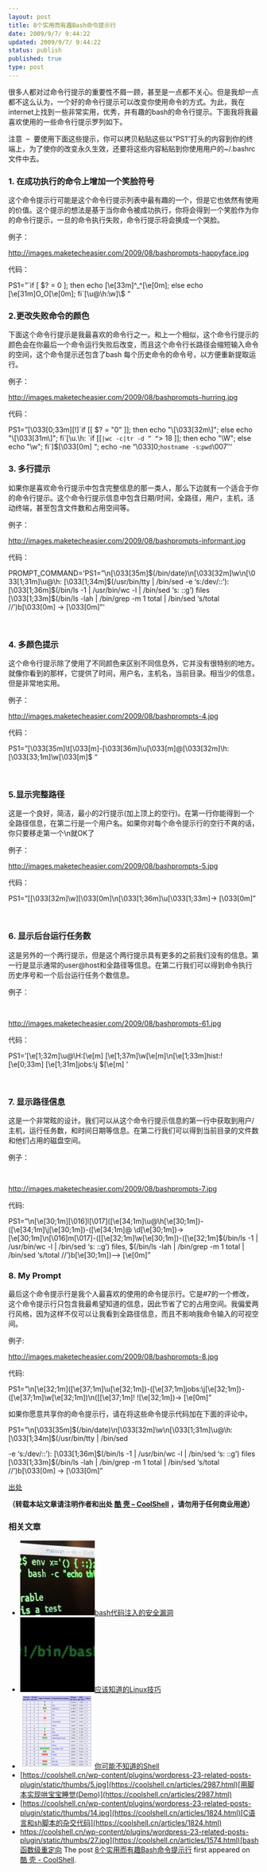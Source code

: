 ```yaml
---
layout: post
title: 8个实用而有趣Bash命令提示行
date: 2009/9/7/ 9:44:22
updated: 2009/9/7/ 9:44:22
status: publish
published: true
type: post
---
```



很多人都对过命令行提示的重要性不屑一顾，甚至是一点都不关心。但是我却一点都不这么认为，一个好的命令行提示可以改变你使用命令的方式。为此，我在internet上找到一些非常实用，优秀，并有趣的bash的命令行提示。下面我将我最喜欢使用的一些命令行提示罗列如下。


注意  –  要使用下面这些提示，你可以拷贝粘贴这些以”PS1″打头的内容到你的终端上，为了使你的改变永久生效，还要将这些内容粘贴到你使用用户的~/.bashrc文件中去。



### 1. 在成功执行的命令上增加一个笑脸符号


这个命令提示行可能是这个命令行提示列表中最有趣的一个，但是它也依然有使用的价值。这个提示的想法是基于当你命令被成功执行，你将会得到一个笑脸作为你的命令行提示，一旦的命令执行失败，命令行提示将会换成一个哭脸。


例子：


http://images.maketecheasier.com/2009/08/bashprompts-happyface.jpg


代码：


PS1=”\`if [ \$? = 0 ]; then echo \[\e[33m\]^_^\[\e[0m\]; else echo \[\e[31m\]O_O\[\e[0m\]; fi\`[\u@\h:\w]\\$ “


### **2.更改失败命令的颜色**


下面这个命令行提示是我最喜欢的命令行之一。和上一个相似，这个命令行提示的颜色会在你最后一个命令运行失败后改变，而且这个命令行长路径会缩短输入命令的空间，这个命令提示还包含了bash 每个历史命令的命令号，以方便重新提取运行。


例子：


http://images.maketecheasier.com/2009/08/bashprompts-hurring.jpg


代码：


PS1=”\[\033[0;33m\][\!]\`if [[ \$? = "0" ]]; then echo "\\[\\033[32m\\]"; else echo "\\[\\033[31m\\]"; fi\`[\u.\h: \`if [[` |wc -c|tr -d ” “ `> 18 ]]; then echo "\\W"; else echo "\\w"; fi\`]\$\[\033[0m\] “; echo -ne “\033]0;`hostname -s`:`pwd`\007″‘


### 3. 多行提示


如果你是喜欢命令行提示中包含完整信息的那一类人，那么下边就有一个适合于你的命令行提示。这个命令行提示信息中包含日期/时间，全路径，用户，主机，活动终端，甚至包含文件数和占用空间等。


例子：


  
http://images.maketecheasier.com/2009/08/bashprompts-informant.jpg


代码：


PROMPT\_COMMAND=’PS1=”\n\[\033[35m\]\$(/bin/date)\n\[\033[32m\]\w\n\[\033[1;31m\]\u@\h: \[\033[1;34m\]\$(/usr/bin/tty | /bin/sed -e ‘s:/dev/::’): \[\033[1;36m\]\$(/bin/ls -1 | /usr/bin/wc -l | /bin/sed ‘s: ::g’) files \[\033[1;33m\]\$(/bin/ls -lah | /bin/grep -m 1 total | /bin/sed ‘s/total //’)b\[\033[0m\] -> \[\033[0m\]”‘


 


### 4. 多颜色提示


这个命令行提示除了使用了不同颜色来区别不同信息外，它并没有很特别的地方。就像你看到的那样，它提供了时间，用户名，主机名，当前目录。相当少的信息，但是非常地实用。


例子：


http://images.maketecheasier.com/2009/08/bashprompts-4.jpg


代码：


PS1=”\[\033[35m\]\t\[\033[m\]-\[\033[36m\]\u\[\033[m\]@\[\033[32m\]\h:\[\033[33;1m\]\w\[\033[m\]\$ “


 


### 5.显示完整路径


这是一个良好，简洁，最小的2行提示(加上顶上的空行)。在第一行你能得到一个全路径信息，在第二行是一个用户名。如果你对每个命令提示行的空行不爽的话，你只要移走第一个\n就OK了


例子：


http://images.maketecheasier.com/2009/08/bashprompts-5.jpg


代码：


PS1=”[\[\033[32m\]\w]\[\033[0m\]\n\[\033[1;36m\]\u\[\033[1;33m\]-> \[\033[0m\]”


 


### 6. 显示后台运行任务数


这是另外的一个两行提示，但是这个两行提示具有更多的之前我们没有的信息。第一行是显示通常的user@host和全路径等信息。在第二行我们可以得到命令执行历史序号和一个后台运行任务个数信息。


例子：


 


http://images.maketecheasier.com/2009/08/bashprompts-61.jpg


代码：


PS1=’\[\e[1;32m\]\u@\H:\[\e[m\] \[\e[1;37m\]\w\[\e[m\]\n\[\e[1;33m\]hist:\! \[\e[0;33m\] \[\e[1;31m\]jobs:\j \$\[\e[m\] ‘


 


### 7. 显示路径信息


这是一个非常眩的设计。我们可以从这个命令行提示信息的第一行中获取到用户/主机，运行任务数，和时间日期等信息。在第二行我们可以得到当前目录的文件数和他们占用的磁盘空间。


例子：


 


http://images.maketecheasier.com/2009/08/bashprompts-7.jpg


代码:


PS1=”\n\[\e[30;1m\]\[\016\]l\[\017\](\[\e[34;1m\]\u@\h\[\e[30;1m\])-(\[\e[34;1m\]\j\[\e[30;1m\])-(\[\e[34;1m\]\@ \d\[\e[30;1m\])->\[\e[30;1m\]\n\[\016\]m\[\017\]-(\[\[\e[32;1m\]\w\[\e[30;1m\])-(\[\e[32;1m\]\$(/bin/ls -1 | /usr/bin/wc -l | /bin/sed ‘s: ::g’) files, \$(/bin/ls -lah | /bin/grep -m 1 total | /bin/sed ‘s/total //’)b\[\e[30;1m\])–> \[\e[0m\]”


### 8. My Prompt


最后这个命令提示行是我个人最喜欢的使用的命令提示行。它是#7的一个修改，这个命令提示行只包含我最希望知道的信息，因此节省了它的占用空间。我偏爱两行风格，因为这样不仅可以让我看到全路径信息，而且不影响我命令输入的可视空间。


例子:


http://images.maketecheasier.com/2009/08/bashprompts-8.jpg


代码:


PS1=”\n\[\e[32;1m\](\[\e[37;1m\]\u\[\e[32;1m\])-(\[\e[37;1m\]jobs:\j\[\e[32;1m\])-(\[\e[37;1m\]\w\[\e[32;1m\])\n(\[\[\e[37;1m\]! \!\[\e[32;1m\])-> \[\e[0m\]”


如果你愿意共享你的命令提示行，请在将这些命令提示代码加在下面的评论中。



PS1=”\n\[\033[35m\]\$(/bin/date)\n\[\033[32m\]\w\n\[\033[1;31m\]\u@\h: \[\033[1;34m\]\$(/usr/bin/tty | /bin/sed


-e ‘s:/dev/::’): \[\033[1;36m\]\$(/bin/ls -1 | /usr/bin/wc -l | /bin/sed ‘s: ::g’) files \[\033[1;33m\]\$(/bin/ls -lah | /bin/grep -m 1 total | /bin/sed ‘s/total //’)b\[\033[0m\] -> \[\033[0m\]”



[出处](http://maketecheasier.com/8-useful-and-interesting-bash-prompts/2009/09/04 "原文出处")



**（转载本站文章请注明作者和出处 [酷 壳 – CoolShell](https://coolshell.cn/) ，请勿用于任何商业用途）**



### 相关文章

* [![bash代码注入的安全漏洞](../wp-content/uploads/2014/09/bashbug-150x150.jpg)](https://coolshell.cn/articles/11973.html)[bash代码注入的安全漏洞](https://coolshell.cn/articles/11973.html)
* [![应该知道的Linux技巧](../wp-content/uploads/2013/01/linux-bash-300x225-150x150.jpg)](https://coolshell.cn/articles/8883.html)[应该知道的Linux技巧](https://coolshell.cn/articles/8883.html)
* [![你可能不知道的Shell](../wp-content/uploads/2012/11/shell.01-150x150.png)](https://coolshell.cn/articles/8619.html)[你可能不知道的Shell](https://coolshell.cn/articles/8619.html)
* [https://coolshell.cn/wp-content/plugins/wordpress-23-related-posts-plugin/static/thumbs/5.jpg](https://coolshell.cn/articles/2987.html)[用脚本实现哄宝宝睡觉(Demo)](https://coolshell.cn/articles/2987.html)
* [https://coolshell.cn/wp-content/plugins/wordpress-23-related-posts-plugin/static/thumbs/14.jpg](https://coolshell.cn/articles/1824.html)[C语言和sh脚本的杂交代码](https://coolshell.cn/articles/1824.html)
* [https://coolshell.cn/wp-content/plugins/wordpress-23-related-posts-plugin/static/thumbs/27.jpg](https://coolshell.cn/articles/1574.html)[bash 函数级重定向](https://coolshell.cn/articles/1574.html)
The post [8个实用而有趣Bash命令提示行](https://coolshell.cn/articles/1399.html) first appeared on [酷 壳 - CoolShell](https://coolshell.cn).